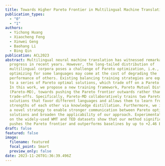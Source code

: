 ```yaml
---
title: Towards Higher Pareto Frontier in Multilingual Machine Translation
publication_types:
  - "0"
  - "1"
authors:
  - Yichong Huang
  - Xiaocheng Feng
  - Xinwei Geng
  - Baohang Li
  - Bing Qin
publication: ACL2023
abstract: Multilingual neural machine translation has witnessed remarkable
  progress in recent years. However, the long-tailed distribution of
  multilingual corpora poses a challenge of Pareto optimization, i.e.,
  optimizing for some languages may come at the cost of degrading the
  performance of others. Existing balancing training strategies are equivalent
  to a series of Pareto optimal solutions, which trade off on a Pareto frontier.
  In this work, we propose a new training framework, Pareto Mutual Distillation
  (Pareto-MD), towards pushing the Pareto frontier outwards rather than making
  trade-offs. Specifically, Pareto-MD collaboratively trains two Pareto optimal
  solutions that favor different languages and allows them to learn from the
  strengths of each other via knowledge distillation. Furthermore, we introduce
  a novel strategy to enable stronger communication between Pareto optimal
  solutions and broaden the applicability of our approach. Experimental results
  on the widely-used WMT and TED datasets show that our method significantly
  pushes the Pareto frontier and outperforms baselines by up to +2.46 BLEU.
draft: false
featured: false
image:
  filename: featured
  focal_point: Smart
  preview_only: false
date: 2023-11-26T01:36:39.496Z
---
```


